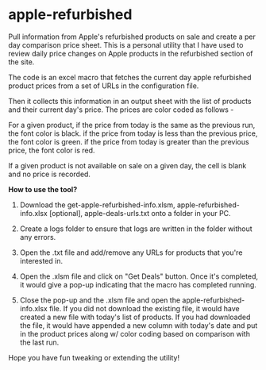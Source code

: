 # apple-refurbished
Pull information from Apple's refurbished products on sale and create a per day comparison price sheet.
This is a personal utility that I have used to review daily price changes on Apple products in the refurbished section of the site.


The code is an excel macro that fetches the current day apple refurbished product prices from a set of URLs in the configuration file.

Then it collects this information in an output sheet with the list of products and their current day's price.
The prices are color coded as follows - 

For a given product, 
 if the price from today is the same as the previous run, the font color is black.
 if the price from today is less than the previous price, the font color is green.
 if the price from today is greater than the previous price, the font color is red.

If a given product is not available on sale on a given day, the cell is blank and no price is recorded.


**How to use the tool?**

1. Download the get-apple-refurbished-info.xlsm, apple-refurbished-info.xlsx [optional], apple-deals-urls.txt onto a folder in your PC.

2. Create a logs folder to ensure that logs are written in the folder without any errors.

3. Open the .txt file and add/remove any URLs for products that you're interested in.

4. Open the .xlsm file and click on "Get Deals" button. Once it's completed, it would give a pop-up indicating that the macro has completed running.

5. Close the pop-up and the .xlsm file and open the apple-refurbished-info.xlsx file. If you did not download the existing file, it would have created a new file with today's list of products. If you had downloaded the file, it would have appended a new column with today's date and put in the product prices along w/ color coding based on comparison with the last run.

Hope you have fun tweaking or extending the utility!
